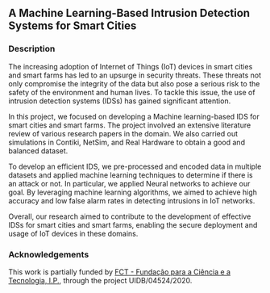 ## A Machine Learning-Based Intrusion Detection Systems for Smart Cities

### Description

The increasing adoption of Internet of Things (IoT) devices in smart cities and smart farms has led to an upsurge in security threats. These threats not only compromise the integrity of the data but also pose a serious risk to the safety of the environment and human lives. To tackle this issue, the use of intrusion detection systems (IDSs) has gained significant attention.

In this project, we focused on developing a Machine learning-based IDS for smart cities and smart farms. The project involved an extensive literature review of various research papers in the domain. We also carried out simulations in Contiki, NetSim, and Real Hardware to obtain a good and balanced dataset.

To develop an efficient IDS, we pre-processed and encoded data in multiple datasets and applied machine learning techniques to determine if there is an attack or not. In particular, we applied Neural networks to achieve our goal. By leveraging machine learning algorithms, we aimed to achieve high accuracy and low false alarm rates in detecting intrusions in IoT networks.

Overall, our research aimed to contribute to the development of effective IDSs for smart cities and smart farms, enabling the secure deployment and usage of IoT devices in these domains.

### Acknowledgements

This work is partially funded by [FCT - Fundação para a Ciência e a Tecnologia, I.P.](https://www.fct.pt/), through the project UIDB/04524/2020.
